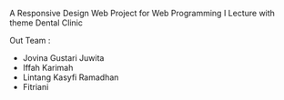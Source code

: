 A Responsive Design Web Project for Web Programming I Lecture with theme Dental Clinic

Out Team :
- Jovina Gustari Juwita
- Iffah Karimah
- Lintang Kasyfi Ramadhan 
- Fitriani
